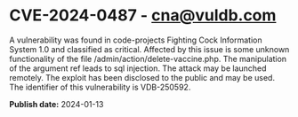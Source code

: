 # CVE-2024-0487 - cna@vuldb.com

A vulnerability was found in code-projects Fighting Cock Information System 1.0 and classified as critical. Affected by this issue is some unknown functionality of the file /admin/action/delete-vaccine.php. The manipulation of the argument ref leads to sql injection. The attack may be launched remotely. The exploit has been disclosed to the public and may be used. The identifier of this vulnerability is VDB-250592.

**Publish date:** 2024-01-13
